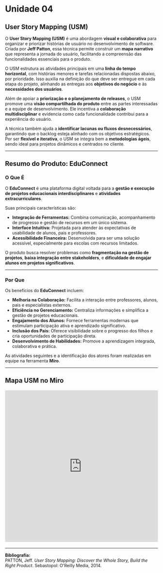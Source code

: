 # Unidade 04

## User Story Mapping (USM)

O **User Story Mapping (USM)** é uma abordagem **visual e colaborativa** para organizar e priorizar histórias de usuário no desenvolvimento de software. Criada por **Jeff Patton**, essa técnica permite construir um **mapa narrativo** que representa a jornada do usuário, facilitando a compreensão das funcionalidades essenciais para o produto.

O USM estrutura as atividades principais em uma **linha do tempo horizontal**, com histórias menores e tarefas relacionadas dispostas abaixo, por prioridade. Isso auxilia na definição do que deve ser entregue em cada etapa do projeto, alinhando as entregas aos **objetivos do negócio** e às **necessidades dos usuários**.

Além de apoiar a **priorização e o planejamento de releases**, o USM promove uma **visão compartilhada do produto** entre as partes interessadas e a equipe de desenvolvimento. Ele incentiva a **colaboração multidisciplinar** e evidencia como cada funcionalidade contribui para a experiência do usuário.

A técnica também ajuda a **identificar lacunas ou fluxos desnecessários**, garantindo que o backlog esteja alinhado com os objetivos estratégicos. Por ser **flexível e iterativa**, o USM se integra bem a **metodologias ágeis**, sendo ideal para projetos dinâmicos e centrados no cliente.

---

## Resumo do Produto: EduConnect

### O Que É

O **EduConnect** é uma plataforma digital voltada para a **gestão e execução de projetos educacionais interdisciplinares** e **atividades extracurriculares**.

Suas principais características são:

- **Integração de Ferramentas:** Combina comunicação, acompanhamento de progresso e gestão de recursos em um único sistema.
- **Interface Intuitiva:** Projetada para atender às expectativas de usabilidade de alunos, pais e professores.
- **Acessibilidade Financeira:** Desenvolvida para ser uma solução acessível, especialmente para escolas com recursos limitados.

O produto busca resolver problemas como **fragmentação na gestão de projetos**, **baixa integração entre stakeholders**, e **dificuldade de engajar alunos em projetos significativos**.

---

### Por Que

Os benefícios do **EduConnect** incluem:

- **Melhoria na Colaboração:** Facilita a interação entre professores, alunos, pais e especialistas externos.
- **Eficiência no Gerenciamento:** Centraliza informações e simplifica a gestão de projetos educacionais.
- **Engajamento dos Alunos:** Fornece ferramentas modernas que estimulam participação ativa e aprendizado significativo.
- **Inclusão dos Pais:** Oferece visibilidade sobre o progresso dos filhos e cria oportunidades de participação direta.
- **Desenvolvimento de Habilidades:** Promove a aprendizagem integrada, colaborativa e prática.

As atividades seguintes e a identificação dos atores foram realizadas em equipe na ferramenta **Miro**.

---

## Mapa USM no Miro

<div style="width:100%; height:500px; margin-top:20px; margin-bottom:20px;">
  <iframe width="100%" height="500" src="https://miro.com/app/live-embed/uXjVImUzcfw=/?embedMode=view_only_without_ui" frameborder="0" scrolling="no" allowfullscreen></iframe>
</div>

---

**Bibliografia:**  
PATTON, Jeff. *User Story Mapping: Discover the Whole Story, Build the Right Product*. Sebastopol: O'Reilly Media, 2014.
